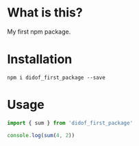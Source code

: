 # What is this?

My first npm package.

# Installation

`npm i didof_first_package --save`

# Usage

```js
import { sum } from 'didof_first_package'

console.log(sum(4, 2))
```